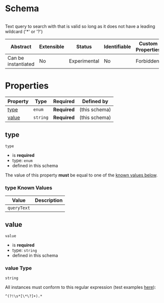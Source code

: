 
#  Schema

```
```

Text query to search with that is valid so long as it does not have a leading wildcard ('*' or '?')

| Abstract | Extensible | Status | Identifiable | Custom Properties | Additional Properties | Defined In |
|----------|------------|--------|--------------|-------------------|-----------------------|------------|
| Can be instantiated | No | Experimental | No | Forbidden | Forbidden | [schema/components/textQuery.json](schema/components/textQuery.json) |

#  Properties

| Property | Type | Required | Defined by |
|----------|------|----------|------------|
| [type](#type) | `enum` | **Required** |  (this schema) |
| [value](#value) | `string` | **Required** |  (this schema) |

## type


`type`

* is **required**
* type: `enum`
* defined in this schema

The value of this property **must** be equal to one of the [known values below](#type-known-values).

### type Known Values
| Value | Description |
|-------|-------------|
| `queryText` |  |




## value


`value`

* is **required**
* type: `string`
* defined in this schema

### value Type


`string`



All instances must conform to this regular expression 
(test examples [here](https://regexr.com/?expression=%5E(%3F!%5Cs*%5B%5C*%5C%3F%5D%2B).*)):
```regex
^(?!\s*[\*\?]+).*
```





